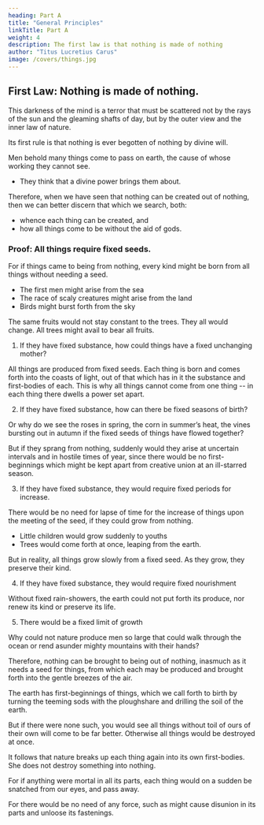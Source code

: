 ```yaml
---
heading: Part A
title: "General Principles"
linkTitle: Part A
weight: 4
description: The first law is that nothing is made of nothing
author: "Titus Lucretius Carus"
image: /covers/things.jpg
---
```




<!-- ## A. General Principles -->

## First Law: Nothing is made of nothing.

This darkness of the mind is a terror that must be scattered not by the rays of the sun and the gleaming shafts of day, but by the outer view and the inner law of nature.

Its first rule is that nothing is ever begotten of nothing by divine will. 

<!-- Fear forsooth so constrains all mortal men, because  -->

Men behold many things come to pass on earth, the cause of whose working they cannot see. 
- They think that a divine power brings them about. 

Therefore, when we have seen that nothing can be created out of nothing, then we can better discern that which we search, both:
- whence each thing can be created, and
- how all things come to be without the aid of gods.


### Proof: All things require fixed seeds.

For if things came to being from nothing, every kind might be born from all things without needing a seed. 

- The first men might arise from the sea
- The race of scaly creatures might arise from the land
- Birds might burst forth from the sky

<!-- ; cattle and other herds, and all the tribe of wild beasts, with no fixed law of birth, would haunt tilth and desert.  -->

The same fruits would not stay constant to the trees. They all would change. All trees might avail to bear all fruits.

1. If they have fixed substance, how could things have a fixed unchanging mother? 

All things are produced from fixed seeds. Each thing is born and comes forth into the coasts of light, out of that which has in it the substance and first-bodies of each. This is why all things cannot come from one thing -- in each thing there dwells a power set apart.

2. If they have fixed substance, how can there be fixed seasons of birth? 

Or why do we see the roses in spring, the corn in summer’s heat, the vines bursting out in autumn if the fixed seeds of things have flowed together?

<!-- , then is disclosed each thing that comes to birth, while the season is at hand, and the lively earth in safety brings forth the fragile things into the coasts of light?  -->

But if they sprang from nothing, suddenly would they arise at uncertain intervals and in hostile times of year, since there would be no first-beginnings which might be kept apart from creative union at an ill-starred season.

3. If they have fixed substance, they would require fixed periods for increase.

There would be no need for lapse of time for the increase of things upon the meeting of the seed, if they could grow from nothing. 
- Little children would grow suddenly to youths
- Trees would come forth at once, leaping from the earth. 

But in reality, all things grow slowly from a fixed seed. As they grow, they preserve their kind.
<!-- : so that you can know that each thing grows great, and is fostered out of its own substance. -->

4. If they have fixed substance, they would require fixed nourishment

Without fixed rain-showers, the earth could not put forth its produce, nor renew its kind or preserve its life.

<!-- ; so that rather you may think that many bodies are common to many things, as we see letters are to words, than that without first-beginnings anything can come to being. -->

5. There would be a fixed limit of growth

Why could not nature produce men so large that could walk through the ocean or rend asunder mighty mountains with their hands?

<!-- , or live to overpass many generations of living men, if it be not because fixed substance has been appointed for the begetting of things, from which it is ordained what can arise?  -->

Therefore, nothing can be brought to being out of nothing, inasmuch as it needs a seed for things, from which each may be produced and brought forth into the gentle breezes of the air. 

<!-- Lastly, inasmuch as we see that tilled grounds are better than the untilled,6. and culture makes the soil more fertile. and when worked by hands yield better produce, we must know that there are  -->

The earth has first-beginnings of things, which we call forth to birth by turning the teeming sods with the ploughshare and drilling the soil of the earth. 

But if there were none such, you would see all things without toil of ours of their own will come to be far better. Otherwise all things would be destroyed at once. 

It follows that nature breaks up each thing again into its own first-bodies. She does not destroy something into nothing.

For if anything were mortal in all its parts, each thing would on a sudden be snatched from our eyes, and pass away. 

For there would be no need of any force, such as might cause disunion in its parts and unloose its fastenings.
